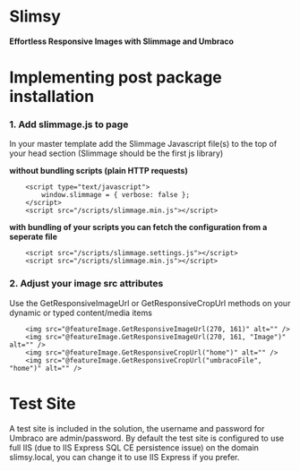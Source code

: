 Slimsy
============
**Effortless Responsive Images with Slimmage and Umbraco**

# Implementing post package installation

### 1. Add slimmage.js  to page

In your master template add the Slimmage Javascript file(s) to the top of your head section (Slimmage should be the first js library)

**without bundling scripts (plain HTTP requests)**

```
	<script type="text/javascript">
		window.slimmage = { verbose: false };
	</script>
	<script src="/scripts/slimmage.min.js"></script>
```

**with bundling of your scripts you can fetch the configuration from a seperate file**

    	<script src="/scripts/slimmage.settings.js"></script>
    	<script src="/scripts/slimmage.min.js"></script>

### 2. Adjust your image src attributes

Use the GetResponsiveImageUrl or GetResponsiveCropUrl methods on your dynamic or typed content/media items

		<img src="@featureImage.GetResponsiveImageUrl(270, 161)" alt="" />
		<img src="@featureImage.GetResponsiveImageUrl(270, 161, "Image")" alt="" />
		<img src="@featureImage.GetResponsiveCropUrl("home")" alt="" />
		<img src="@featureImage.GetResponsiveCropUrl("umbracoFile", "home")" alt="" />





# Test Site

A test site is included in the solution, the username and password for Umbraco are admin/password.
By default the test site is configured to use full IIS (due to IIS Express SQL CE persistence issue) on the domain slimsy.local, you can change it to use IIS Express if you prefer.
